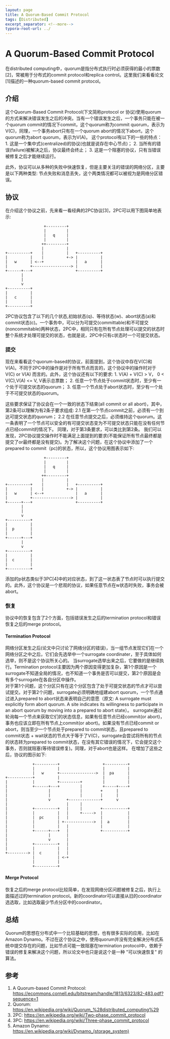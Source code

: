 ```yaml
---
layout: page
title: A Quorum-Based Commit Protocol
tags: [Distributed]
excerpt_separator: <!--more-->
typora-root-url: ../
---
```




# A Quorum-Based Commit Protocol
  在distributed computing中，quorum是指分布式执行时必须获得的最小的票数[2]，常被用于分布式的commit protocol和replica control。这里我们来看看论文[1]描述的一种quorum-based commit protocol。



## 介绍

  这个Quorum-Based Commit Protocol(下文简称protocol or 协议)使用quorum的方式来解决错误发生之后的冲突。当有一个错误发生之后，一个事务只能在被一个quorum commit的情况下commit，这个quorum称为commit quorum，表示为V(C)，同理，一个事务abort只有在一个quorum abort的情况下abort，这个quorum称为abort quorum，表示为V(A)。
  这个protocol有以下的一些的特点：
    1. 这是一个集中式(centralized)的协议(也就是说存在中心节点)；
    2. 当所有的错误(failure)被解决之后，协议最终会终止；
    3. 这是一个阻塞的协议，只有当错误被修复之后才能继续运行。

  此外，协议可以从多种的失败中快速恢复，但是主要关注的错误的网络分区，主要是以下两种类型: 节点失败和消息丢失，这个两类情况都可以被视为是网络分区错误。



## 协议

  在介绍这个协议之前，先来看一看经典的2PC协议[3]，2PC可以用下图简单地表示:
```
                 +---------+
                 |         |
                 |   q     |
                 |         |
                ++---------+
                |          |
+----------+    |          |   +----------+
|          |    |          +-> |          |
|   w      | <--+              |   a      |
|          +-----------------> |          |
+------+---+                   +----------+
       |
       |
       v
+----------+
|          |
|   c      |
|          |
+----------+
```
  2PC协议包含了以下的几个状态,初始状态(q)、等待状态(w)、abort状态(a)和commit状态(c)。一个事务中，可以分为可提交(committable)和不可提交(noncommitable)两种状态，2PC中，相同只有在所有节点处理可以提交的状态时整个系统才处理可提交的状态，也就是说，2PC中只有c状态时一个可提交状态。



### 提交

  现在来看看这个quorum-based的协议，前面提到，这个协议中存在V(C)和V(A)。不同于2PC中的操作是对于所有节点而言的，这个协议中的操作时对于V(C) or V(A) 而言的。此外，这个协议还有以下的要求:
    1. V(A) + V(C) > V， 0 < V(C),V(A) <= V, V表示总票数；
    2. 任意一个节点处于commit状态时，至少有一个处于可提交状态的quorum；
    3. 任意一个节点处于abort状态时，至少有一个处于不可提交状态的quorum。

这些要求保证了协议会在一个一致的状态下结束(all commit or all abort)，其中，第2条可以理解为有2条子要求组成:
  2.1 在第一个节点commit之前，必须有一个到达可提交状态的quorum；
  2.2 在任意节点提交之后，必须维持这个quorum。这一条表明了一个节点可以安全的有可提交状态变为不可提交状态只能在没有任何节点已经commit的情况下。
  同理，对于第3条要求，可以类比到第2条。
  我们可以发现，2PC协议提交操作时不能满足上面提到的要求(不能保证所有节点最终都是提交了or最终都是没有提交)。为了解决这个问题，在这个协议中添加了一个prepared to commit（pc)的状态，所以，这个协议用图表示如下:
```
                 +---------+
                 |         |
                 |   q     |
                 |         |
                ++---------+
                |          |
+----------+    |          |   +----------+
|          |    |          +-> |          |
|   w      | <--+              |   a      |
|          +-----------------> |          |
+------+---+                   +----------+
       |
       |
       v
+----------+
|          |
|  p       |
|          |
+------+---+
       |
       v
+----------+
|          |
|  c       |
|          |
+----------+
```
  添加的p状态类似于3PC[4]中的对应状态，到了这一状态表了节点时可以执行提交的。此外，这个协议是一个悲观的协议，如果任意节点在w状态时失败，事务会被abort。



### 恢复

协议中的恢复包含了2个方面，包括错误发生之后的termination protocol和错误恢复之后的merge protocol。



#### Termination Protocol

  网络分区发生之后(论文中只讨论了网络分区的错误)，当一组节点发现它们在一个网络分区之中之后，它们会先选举中一个surrogate coordinater，至于具体如何选举，则不是这个协议所关心的。
  当surrogate选举出来之后，它要做的是继续执行。Termination protocol主要因为两个原因变得更加复杂，第1个原因是一个surrogate不知道全局的情况，也不知道一个事务是否可以提交，第2个原因是会有多个surrogate在各自分区中操作。  
  对于第1个问题，这个分区只有在这个分区包含了处于可提交状态的节点才可以尝试提交。对于第2个问题，surrogate必须明确地组建abort quorum，一个节点通过进入prepared to abort状态来表明自己的意愿（原文: A surrogate must explicitly form abort quorum. A site indicates its willingness to participate in an abort quorum by moving into a prepared to abort state）。
  surrogate通过轮询每一个节点来获取它们的状态信息，如果有任意节点已经commit(or abort)，事务也应该立即在所有节点上commit(or abort)。如果没有节点已经commit or abort，则当至少一个节点处于prepared to commit状态，且prepared to commit状态 + wait状态的节点大于等于了V(C)，surrogate会尝试将所有的节点的状态转为prepared to commit状态，在没有其它错误的情况下，它会提交这个事务，否则就阻塞(等待错误修复)。同理，对于abort也是这样。
  在增加了这些之后，协议的图示如下:
```
            +----------+                   +----------+
            |          |                   |          |
            |   w      +---------------->  |  pa      |
+-----------+          |                   |          |
|           |          +---------+         |          |
|           +------+---+         |         +-----+----+
|                  |             |        +      |
|                  |             |        |      |
|                  v       +--------------+      v
|                          |     |
|           +----------+   |     |        +-----------+
|           |          |   |     +----->  |           |
|           |  pc      |   |              |           |
|           |          | +------------->  |  a        |
|           |          |   |              |           |
|           +------+---+   |              +-----------+
|                  |       |
|                  v       |
|           +----------+   |
|           |          |   |
+---------> |  c       |   |
            |          | <-+
            |          |
            +----------+

```



#### Merge Protocol

 恢复之后的merge protocol比较简单，在发现网络分区问题被修复之后，执行上面描述过的termination protocol。新的coordinator可以直接从旧的coordinator选选取，比如选取最少节点分区中的coordinator。



## 总结

  Quorum的思想在分布式中一个比较基础的思想，也有很多实际的应用，比如在Amazon Dynamo。不过在这个协议之中，使用quorum并没有完全解决分布式系统中提交存在的问题，比如节点可能一致阻塞在termination protocol中，依赖于错误的修复来解决这个问题，所以论文中也只是说这个是一种 "可以快速恢复" 的算法。

## 参考
1. A Quorum-based Commit Protocol: https://ecommons.cornell.edu/bitstream/handle/1813/6323/82-483.pdf?sequence=1
2. Quorum: https://en.wikipedia.org/wiki/Quorum_%28distributed_computing%29
3. 2PC: https://en.wikipedia.org/wiki/Two-phase_commit_protocol
4. 3PC: https://en.wikipedia.org/wiki/Three-phase_commit_protocol
5. Amazon Dynamo: https://en.wikipedia.org/wiki/Dynamo_(storage_system)

